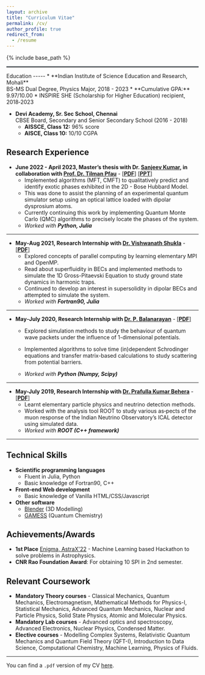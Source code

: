```yaml
---
layout: archive
title: "Curriculum Vitae"
permalink: /cv/
author_profile: true
redirect_from:
  - /resume
---
```


{% include base_path %}
<hr style="text-align:left;margin-left:0;border-top:2px solid #6b7278"> 
Education
-----
* **Indian Institute of Science Education and Research, Mohali** <br> BS-MS Dual Degree, Physics Major, 2018 - 2023
    * **Cumulative GPA:** 9.97/10.00 
    * INSPIRE SHE (Scholarship for Higher Education) recipient, 2018‑2023

* **Devi Academy, Sr. Sec School, Chennai** <br> CBSE Board, Secondary and Senior Secondary School (2016 - 2018)
    * **AISSCE, Class 12:** 96% score
    * **AISCE, Class 10:** 10/10 CGPA

Research Experience
-----
* **June 2022 - April 2023, Master’s thesis with Dr. [Sanjeev Kumar](https://www.iisermohali.ac.in/awards-recognitions/dps/dr-sanjeev-kumar), in collaboration with [Prof. Dr. Tilman Pfau](https://www.pi5.uni-stuttgart.de/institute/team/)** - [\[**PDF**\]](http://20akshay00.github.io/files/MS18117_PRJ502.pdf) [\[**PPT**\]](https://20akshay00.github.io/web-presentations/)
  * Implemented algorithms (MFT, CMFT) to qualitatively predict and identify exotic phases exhibited in the 2D - Bose Hubbard Model.
  * This was done to assist the planning of an experimental quantum simulator setup using an optical lattice loaded with dipolar dysprosium atoms. 
  * Currently continuing this work by implementing Quantum Monte Carlo (QMC) algorithms to precisely locate the phases of the system.
  * *Worked with **Python, Julia***

---

* **May‐Aug 2021, Research Internship with [Dr. Vishwanath Shukla](https://vishwanathshukla.in/)** - [\[**PDF**\]](https://20akshay00.github.io/Summer2021/)
  * Explored concepts of parallel computing by learning elementary MPI and OpenMP.
  * Read about superfluidity in BECs and implemented methods to simulate the 1D Gross-Pitaevski Equation to study ground state dynamics in harmonic traps. 
  * Continued to develop an interest in supersolidity in dipolar BECs and attempted to simulate the system.
  * *Worked with **Fortran90, Julia***

---

* **May‐July 2020, Research Internship with [Dr. P. Balanarayan](https://www.iisermohali.ac.in/faculty/dcs/balanarayan)** - [\[**PDF**\]](http://20akshay00.github.io/files/summer2020.pdf)
  * Explored simulation methods to study the behaviour of quantum wave packets under the influence of 1-dimensional potentials.
  * Implemented algorithms to solve time (in)dependent Schrodinger equations and transfer matrix-based calculations to study scattering from potential barriers.

  * *Worked with **Python (Numpy, Scipy)***

---

* **May-July 2019, Research Internship with [Dr. Prafulla Kumar Behera](https://physics.iitm.ac.in/behera)** - [\[**PDF**\]](http://20akshay00.github.io/files/summer2019.pdf)
  * Learnt elementary particle physics and neutrino detection methods.
  * Worked with the analysis tool ROOT to study various as‐pects of the muon response of the Indian Neutrino Observatory’s ICAL detector using simulated data.
  * *Worked with **ROOT (C++ framework)***

---

Technical Skills
-----
* **Scientific programming languages**
  * Fluent in Julia, Python
  * Basic knowledge of Fortran90, C++
* **Front-end Web development**
  * Basic knowledge of Vanilla HTML/CSS/Javascript
* **Other software**
  * [Blender](https://www.blender.org/) (3D Modelling)
  * [GAMESS](https://www.msg.chem.iastate.edu/gamess/) (Quantum Chemistry)

Achievements/Awards
-----
* **1st Place** [Enigma, AstraX'22](http://20akshay00.github.io/files/enigma_cert.png) - Machine Learning based Hackathon to solve problems in Astrophysics.
* **CNR Rao Foundation Award**: For obtaining 10 SPI in 2nd semester.

Relevant Coursework
-----
* **Mandatory Theory courses** - Classical Mechanics, Quantum Mechanics, Electromagnetism, Mathematical Methods for Physics-I, Statistical Mechanics, Advanced Quantum Mechanics, Nuclear and Particle Physics, Solid State Physics, Atomic and Molecular Physics.
* **Mandatory Lab courses** - Advanced optics and spectroscopy, Advanced Electronics, Nuclear Physics, Condensed Matter.
* **Elective courses** - Modelling Complex Systems, Relativistic Quantum Mechanics and Quantum Field Theory (QFT-I), Introduction to Data Science, Computational Chemistry, Machine Learning, Physics of Fluids.


---
You can find a `.pdf` version of my CV [here](/files/AkshayShankarCV.pdf).

<!-- Talks
======
  <ul>{% for post in site.talks %}
    {% include archive-single-talk-cv.html %}
  {% endfor %}</ul> -->
<!-- 
Publications
======
  <ul>{% for post in site.publications %}
    {% include archive-single-cv.html %}
  {% endfor %}</ul>
   -->

<!--   
Teaching
======
  <ul>{% for post in site.teaching %}
    {% include archive-single-cv.html %}
  {% endfor %}</ul>
  
<!-- Service and leadership
======
* Currently signed in to 43 different slack teams -->
